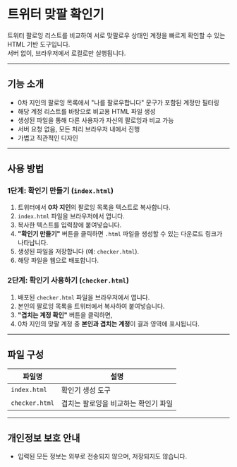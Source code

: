 # 트위터 맞팔 확인기

트위터 팔로잉 리스트를 비교하여 서로 맞팔로우 상태인 계정을 빠르게 확인할 수 있는 HTML 기반 도구입니다.  
서버 없이, 브라우저에서 로컬로만 실행됩니다.

---

## 기능 소개

- 0차 지인의 팔로잉 목록에서 "나를 팔로우합니다" 문구가 포함된 계정만 필터링
- 해당 계정 리스트를 바탕으로 비교용 HTML 파일 생성
- 생성된 파일을 통해 다른 사용자가 자신의 팔로잉과 비교 가능
- 서버 요청 없음, 모든 처리 브라우저 내에서 진행
- 가볍고 직관적인 디자인

---

## 사용 방법

### 1단계: 확인기 만들기 (`index.html`)

1. 트위터에서 **0차 지인**의 팔로잉 목록을 텍스트로 복사합니다.
2. `index.html` 파일을 브라우저에서 엽니다.
3. 복사한 텍스트를 입력창에 붙여넣습니다.
4. **"확인기 만들기"** 버튼을 클릭하면 `.html` 파일을 생성할 수 있는 다운로드 링크가 나타납니다.
5. 생성된 파일을 저장합니다 (예: `checker.html`).
6. 해당 파일을 웹으로 배포합니다.

### 2단계: 확인기 사용하기 (`checker.html`)

1. 배포된 `checker.html` 파일을 브라우저에서 엽니다.
2. 본인의 팔로잉 목록을 트위터에서 복사하여 붙여넣습니다.
3. **"겹치는 계정 확인"** 버튼을 클릭하면,
4. 0차 지인의 맞팔 계정 중 **본인과 겹치는 계정**이 결과 영역에 표시됩니다.

---

## 파일 구성

| 파일명          | 설명                                 |
|------------------|--------------------------------------|
| `index.html` | 확인기 생성 도구                    |
| `checker.html`   | 겹치는 팔로잉을 비교하는 확인기 파일 |

---

## 개인정보 보호 안내

- 입력된 모든 정보는 외부로 전송되지 않으며, 저장되지도 않습니다.
